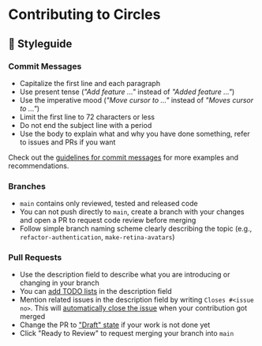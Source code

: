# Contributing to Circles

## :sloth: Styleguide

### Commit Messages

* Capitalize the first line and each paragraph
* Use present tense (*"Add feature ..."* instead of *"Added feature ..."*)
* Use the imperative mood (*"Move cursor to ..."* instead of *"Moves cursor to ..."*)
* Limit the first line to 72 characters or less
* Do not end the subject line with a period
* Use the body to explain what and why you have done something, refer to issues and PRs if you want

Check out the [guidelines for commit messages](https://gist.github.com/robertpainsi/b632364184e70900af4ab688decf6f53) for more examples and recommendations.

### Branches

* `main` contains only reviewed, tested and released code
* You can not push directly to `main`, create a branch with your changes and open a PR to request code review before merging
* Follow simple branch naming scheme clearly describing the topic (e.g., `refactor-authentication`, `make-retina-avatars`)

### Pull Requests

* Use the description field to describe what you are introducing or changing in your branch
* You can [add TODO lists](https://docs.github.com/en/github/managing-your-work-on-github/about-task-lists) in the description field
* Mention related issues in the description field by writing `Closes #<issue no>`. This will [automatically close the issue](https://github.blog/2013-01-22-closing-issues-via-commit-messages/) when your contribution got merged
* Change the PR to ["Draft" state](https://github.blog/2019-02-14-introducing-draft-pull-requests/) if your work is not done yet
* Click "Ready to Review" to request merging your branch into `main`
